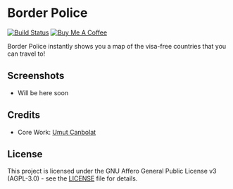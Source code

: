 # Border Police

[![Build Status](https://travis-ci.org/umutcanbolat/border-police.svg?branch=master)](https://travis-ci.org/umutcanbolat/border-police) <a href="https://www.buymeacoffee.com/1ulP4IGFm" target="_blank"><img src="https://www.buymeacoffee.com/assets/img/custom_images/orange_img.png" height="30" alt="Buy Me A Coffee" style="height: auto !important;width: auto !important;" ></a>

Border Police instantly shows you a map of the visa-free countries that you can travel to!

## Screenshots

- Will be here soon

## Credits

- Core Work: [Umut Canbolat](https://github.com/umutcanbolat)

## License

This project is licensed under the GNU Affero General Public License v3 (AGPL-3.0) - see the [LICENSE](LICENSE) file for details.
